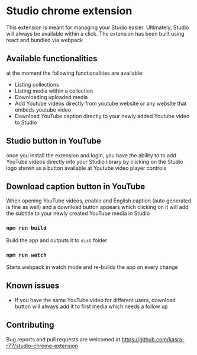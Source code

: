 # Studio chrome extension

This extension is meant for managing your Studio easier. Ultimately, Studio will always be available within a click. The extension has been built using react and bundled via webpack

## Available functionalities

at the moment the following functionalities are available:

- Listing collections
- Listing media within a collection
- Downloading uploaded media
- Add Youtube videos directly from youtube website or any website that embeds youtube video
- Download YouTube caption directly to your newly added Youtube video to Studio

## Studio button in YouTube

once you install the extension and login, you have the ability to to add YouTube videos directly into your Studio library by clicking on the Studio logo shown as a button available at Youtube video player controls

## Download caption button in YouTube

When opening YouTube videos, enable and English caption (auto generated is fine as well) and a download button appears which clicking on it will add the subtitle to your newly created YouTube media in Studio

### `npm run build`

Build the app and outputs it to `dist` folder

### `npm run watch`

Starts webpack in watch mode and re-builds the app on every change

## Known issues

- If you have the same YouTube video for different users, download button will always add it to first media which needs a follow up

## Contributing

Bug reports and pull requests are welcomed at https://github.com/kasra-r77/studio-chrome-extension
